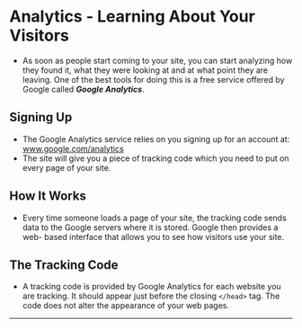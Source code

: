 # Analytics - Learning About Your Visitors

- As soon as people start coming to your site, you can start analyzing how they found it, what they were looking at and at what point they are leaving. One of the best tools for doing this is a free service offered by Google called ***Google Analytics***.
## Signing Up

- The Google Analytics service relies on you signing up for an account at: www.google.com/analytics
- The site will give you a piece of tracking code which you need to put on every page of your site.
## How It Works

- Every time someone loads a page of your site, the tracking code sends data to the Google servers where it is stored. Google then provides a web- based interface that allows you to see how visitors use your site.
## The Tracking Code

- A tracking code is provided by Google Analytics for each website you are tracking. It should appear just before the closing `</head>` tag. The code does not alter the appearance of your web pages.

---
